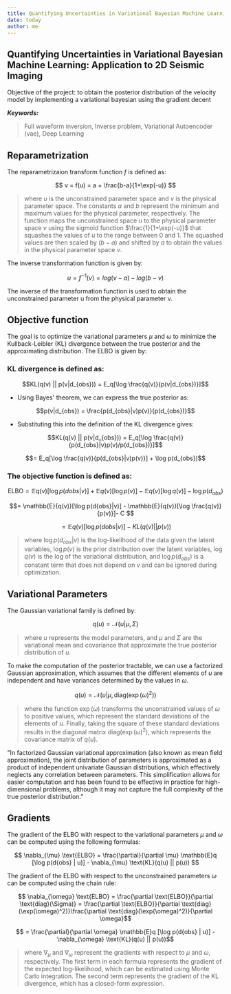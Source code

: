 ```yaml
---
title: Quantifying Uncertainties in Variational Bayesian Machine Learning - Application to 2D Seismic Imaging
date: today
author: me
---
```


## **Quantifying Uncertainties in Variational Bayesian Machine Learning: Application to 2D Seismic Imaging**

Objective of the project: to obtain the posterior distribution of the velocity model by implementing a variational bayesian using the gradient decent

***Keywords:***
>Full waveform inversion, Inverse problem, Variational Autoencoder (vae), Deep Learning


## Reparametrization

The reparametrizaion transform function $f$ is defined as:

$$ v = f(u) = a + \frac{b-a}{1+\exp(-u)} $$

>where $u$ is the unconstrained parameter space and $v$ is the physical parameter space. The constants $a$ and $b$ represent the minimum and maximum values for the physical parameter, respectively. The function maps the unconstrained space $u$ to the physical parameter space $v$ using the sigmoid function $\frac{1}{1+\exp(-u)}$ that squashes the values of $u$ to the range between 0 and 1. The squashed values are then scaled by $(b-a)$ and shifted by $a$ to obtain the values in the physical parameter space $v$.

The inverse transformation function is given by:

$$ u = f^{-1}(v) = log(v - a) - log(b - v) $$

The inverse of the transformation function is used to obtain the unconstrained parameter u from the physical parameter v. 


## Objective function

The goal is to optimize the variational parameters $\mu$ and $\omega$ to minimize the Kullback-Leibler (KL) divergence between the true posterior and the approximating distribution. The ELBO is given by:

### KL divergence is defined as:

$$KL(q(v) || p(v|d_{obs})) = E_q[\log \frac{q(v)}{p(v|d_{obs})}]$$

* Using Bayes' theorem, we can express the true posterior as:

$$p(v|d_{obs}) = \frac{p(d_{obs}|v)p(v)}{p(d_{obs})}$$

* Substituting this into the definition of the KL divergence gives:

$$KL(q(v) || p(v|d_{obs})) = E_q[\log \frac{q(v)}{p(d_{obs}|v)p(v)/p(d_{obs})}]$$

$$= E_q[\log \frac{q(v)}{p(d_{obs}|v)p(v)}] + \log p(d_{obs})$$

### The objective function is defined as:

$$\text{ELBO} = \mathbb{E}{q(v)}[\log p(d{obs}|v)] + \mathbb{E}{q(v)}[\log p(v)] - \mathbb{E}{q(v)}[\log q(v)] - \log p(d_{obs}) $$

$$= \mathbb{E}{q(v)}[\log p(d{obs}|v)] - \mathbb{E}{q(v)}[\log \frac{q(v)}{p(v)}]- C $$

$$ = \mathbb{E}{q(v)}[\log p(d{obs}|v)] - {KL}(q(v) || p(v))$$

>where $\log p(d_{obs}|v)$ is the log-likelihood of the data given the latent variables, $\log p(v)$ is the prior distribution over the latent variables, $\log q(v)$ is the log of the variational distribution, and $\log p(d_{obs})$ is a constant term that does not depend on $v$ and can be ignored during optimization.



## Variational Parameters
The Gaussian variational family is defined by:

$$ q(u) = \mathcal{N}(u | \mu, \Sigma) $$ 
>where $u$ represents the model parameters, and $\mu$ and $\Sigma$ are the variational mean and covariance that approximate the true posterior distribution of $u$.

To make the computation of the posterior tractable, we can use a factorized Gaussian approximation, which assumes that the different elements of $u$ are independent and have variances determined by the values in $\omega$. 

$$ q(u) = \mathcal{N}(u | \mu, \text{diag}(\exp(\omega)^2)) $$
>where the function $\exp(\omega)$ transforms the unconstrained values of $\omega$ to positive values, which represent the standard deviations of the elements of $u$. Finally, taking the square of these standard deviations results in the diagonal matrix $\text{diag}(\exp(\omega)^2)$, which represents the covariance matrix of $q(u)$.

"In factorized Gaussian variational approximation (also known as mean field approximation), the joint distribution of parameters is approximated as a product of independent univariate Gaussian distributions, which effectively neglects any correlation between parameters. This simplification allows for easier computation and has been found to be effective in practice for high-dimensional problems, although it may not capture the full complexity of the true posterior distribution."

## Gradients
The gradient of the ELBO with respect to the variational parameters $\mu$ and $\omega$ can be computed using the following formulas:

$$ \nabla_{\mu} \text{ELBO} = \frac{\partial}{\partial \mu} \mathbb{E}q [\log p(d{obs} | u)] - \nabla_{\mu} \text{KL}(q(u) || p(u)) $$

The gradient of the ELBO with respect to the unconstrained parameters $\omega$ can be computed using the chain rule:

$$ \nabla_{\omega} \text{ELBO} = \frac{\partial \text{ELBO}}{\partial \text{diag}(\Sigma)} =  \frac{\partial \text{ELBO}}{\partial \text{diag}(\exp(\omega)^2)}\frac{\partial \text{diag}(\exp(\omega)^2)}{\partial \omega}$$

$$ = \frac{\partial}{\partial \omega} \mathbb{E}q [\log p(d{obs} | u)] - \nabla_{\omega} \text{KL}(q(u) || p(u))$$

>where $\nabla_{\mu}$ and $\nabla_{\omega}$ represent the gradients with respect to $\mu$ and $\omega$, respectively. The first term in each formula represents the gradient of the expected log-likelihood, which can be estimated using Monte Carlo integration. The second term represents the gradient of the KL divergence, which has a closed-form expression.
